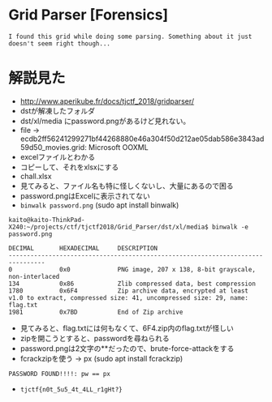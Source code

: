# Grid Parser [Forensics]
```
I found this grid while doing some parsing. Something about it just doesn't seem right though...
```

# 解説見た
- http://www.aperikube.fr/docs/tjctf_2018/gridparser/
- dstが解凍したフォルダ
- dst/xl/media にpassword.pngがあるけど見れない。
- file -> ecdb2ff56241299271bf44268880e46a304f50d212ae05dab586e3843ad59d50_movies.grid: Microsoft OOXML
- excelファイルとわかる
- コピーして、それをxlsxにする
- chall.xlsx
- 見てみると、ファイル名も特に怪しくないし、大量にあるので困る
- password.pngはExcelに表示されてない
- `binwalk password.png` (sudo apt install binwalk)
```
kaito@kaito-ThinkPad-X240:~/projects/ctf/tjctf2018/Grid_Parser/dst/xl/media$ binwalk -e password.png 

DECIMAL       HEXADECIMAL     DESCRIPTION
--------------------------------------------------------------------------------
0             0x0             PNG image, 207 x 138, 8-bit grayscale, non-interlaced
134           0x86            Zlib compressed data, best compression
1780          0x6F4           Zip archive data, encrypted at least v1.0 to extract, compressed size: 41, uncompressed size: 29, name: flag.txt
1981          0x7BD           End of Zip archive

``` 
- 見てみると、flag.txtには何もなくて、6F4.zip内のflag.txtが怪しい
- zipを開こうとすると、passwordを尋ねられる
- password.pngは2文字の**だったので、brute-force-attackをする
- fcrackzipを使う -> px (sudo apt install fcrackzip)
```
PASSWORD FOUND!!!!: pw == px
```
- `tjctf{n0t_5u5_4t_4LL_r1gHt?}`
